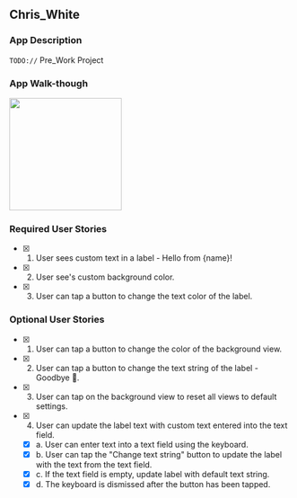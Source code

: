 ## Chris_White

### App Description
`TODO://` Pre_Work Project 

### App Walk-though
<img src="http://g.recordit.co/fjzJAxt5uG.gif" width=200><br>

### Required User Stories
- [x] 1. User sees custom text in a label - Hello from {name}!
- [x] 2. User see's custom background color.
- [x] 3. User can tap a button to change the text color of the label.

### Optional User Stories
- [x] 1. User can tap a button to change the color of the background view.
- [x] 2. User can tap a button to change the text string of the label - Goodbye 👋.
- [x] 3. User can tap on the background view to reset all views to default settings.
- [x] 4. User can update the label text with custom text entered into the text field.
   - [x] a. User can enter text into a text field using the keyboard.
   - [x] b. User can tap the "Change text string" button to update the label with the text from the text field.
   - [x] c. If the text field is empty, update label with default text string.
   - [x] d. The keyboard is dismissed after the button has been tapped.
